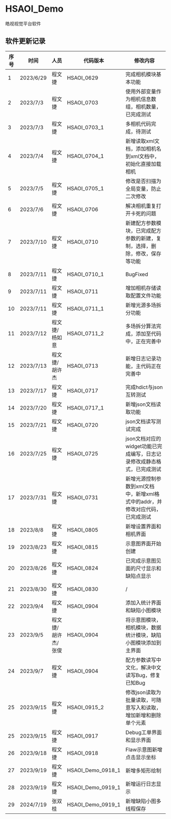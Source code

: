 # HSAOI_Demo
 皓视视觉平台软件
## 软件更新记录
序号 | 时间 | 人员 | 代码版本 | 修改内容 
--- | --- | --- | --- |--- 
1	|2023/6/29  |程文捷 |HSAOI_0629|	完成相机模块基本功能
2	|2023/7/3	|程文捷 |HSAOI_0703	|使用外部变量作为相机信息数组，相机数量，已完成测试
3	|2023/7/3	|程文捷	|HSAOI_0703_1	|多相机代码完成，待测试
4	|2023/7/4	|程文捷	|HSAOI_0704_1	|新增读取xml文档，添加相机名到xml文档中，初始化直接加载相机
5	|2023/7/5	|程文捷	|HSAOI_0705_1	|修改是否扫描为全局变量，防止二次修改
6	|2023/7/6	|程文捷	|HSAOI_0706	|解决相机重复打开卡死的问题
7	|2023/7/10	|程文捷	|HSAOI_0710	|新建配方参数模块，已完成配方参数的新建，复制，选择，删除，修改，保存等功能
8	|2023/7/11	|程文捷	|HSAOI_0710_1	|BugFixed
9	|2023/7/11	|程文捷	|HSAOI_0711 |增加相机存储读取配置文件功能
10	|2023/7/11	|程文捷	|HSAOI_0711_1   |新增光源多场拆分功能
11	|2023/7/12	|程文捷/杨如意  |HSAOI_0711_2   |多场拆分算法完成，添加至代码中，正在完善中
12	|2023/7/13	|程文捷/胡许杰	|HSAOI_0713 |	新增日志记录功能，主代码正在完善中
13  |2023/7/17	|程文捷	|HSAOI_0717	|完成hdict与json互转测试
14	|2023/7/20	|程文捷	|HSAOI_0717_1	|新增json文档读取功能
15  |2023/7/21	|程文捷	|HSAOI_0720	|json文档读写测试完成
16	|2023/7/25	|程文捷 |HSAOI_0725	|json文档对应的widget功能已完成编写，日志记录修改成静态格式，已完成测试
17	|2023/7/31	|程文捷	|HSAOI_0731	|新增光源控制参数到xml文档中，新增xml格式中的addr，并修改对应代码，已完成测试
18	|2023/8/8	|程文捷	|HSAOI_0805	|新增设置界面和相机界面
19	|2023/8/23	|程文捷 |HSAOI_0815	|示意图界面开始创建
20	|2023/8/26	|程文捷 |HSAOI_0824	|已完成示意图见面的尺寸显示和缺陷点显示
21	|2023/8/30	|程文捷	|HSAOI_0830	|/
22	|2023/9/4	|程文捷	|HSAOI_0904 |添加入统计界面和缺陷小图模块
23	|2023/9/5	|程文捷/胡许杰/张俊|HSAOI_0904 |将示意图模块，相机模块，数据统计模块，缺陷小图模块添加到主界面
24	|2023/9/7	|程文捷	|HSAOI_0904 |配方参数读写中文化，解决中文读写Bug，修复已知Bug
25	|2023/9/15	|程文捷	|HSAOI_0915_2	|修改json读取为批量读取，可随意写入和读取，增加新增和删除单个元素
25	|2023/9/15	|程文捷	|HSAOI_0917	|Debug工单界面和显示界面
26	|2023/9/18	|程文捷	|HSAOI_0918	|Flaw示意图新增点击显示坐标
27	|2023/9/19	|程文捷	|HSAOI_Demo_0918_1	|新增多矩形绘制
28	|2023/9/19	|程文捷	|HSAOI_Demo_0919_1	|新增运行日志显示
29  |2024/7/19  |张双桂 |HSAOI_Demo_0919_1  |新增缺陷小图多线程保存